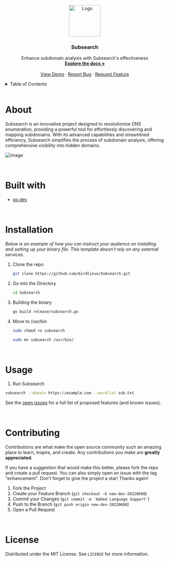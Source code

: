
<!-- PROJECT LOGO -->
<br />
<div align="center">
  <a href="https://github.com/birdlinux/Subsearch">
    <img src="https://github.com/birdlinux/Subsearch/assets/123122904/403b874b-bad0-4437-907d-06cacc83a8a1" alt="Logo" width="100" height="100">
  </a>

  <h3 align="center">Subsearch</h3>
 
  <p align="center">
    Enhance subdomain analysis with Subsearch's effectiveness
    <br />
    <a href="https://github.com/birdlinux/Subsearch"><strong>Explore the docs »</strong></a>
    <br />
    <br />
    <a href="https://github.com/birdlinux/Subsearch/">View Demo</a>
    ·
    <a href="https://github.com/birdlinux/Subsearch/issues">Report Bug</a>
    ·
    <a href="https://github.com/birdlinux/Subsearch/issues">Request Feature</a>
  </p>
</div>

<!-- TABLE OF CONTENTS -->
<details>
  <summary>Table of Contents</summary>
  <ol>
    <li>
      <a href="#about">About The Project</a>
      <ul>
        <li><a href="#builtwith">Built With</a></li>
      </ul>
    </li>
    <li>
      <a href="#installation">Getting Started</a>
      <ul>
        <li><a href="#installation">Installation</a></li>
      </ul>
    </li>
    <li><a href="#usage">Usage</a></li>
    <li><a href="#contributing">Contributing</a></li>
    <li><a href="#license">License</a></li>
  </ol>
</details>

<br />
<center> <h1 align="left" id="about">About</h1> </center>

Subsearch is an innovative project designed to revolutionize DNS enumeration, providing a powerful tool for effortlessly discovering and mapping subdomains. With its advanced capabilities and streamlined efficiency, Subsearch simplifies the process of subdomain analysis, offering comprehensive visibility into hidden domains.

![image](https://github.com/birdlinux/Subsearch/assets/123122904/d02deca4-9827-4760-8ba6-6b5d4a68c93a)



<br />
<center> <h1 align="left" id="builtwith">Built with</h1> </center>

* [go.dev](https://go.dev/)

<br />
<center> <h1 align="left" id="installation">Installation</h1> </center>

_Below is an example of how you can instruct your audience on installing and setting up your binary file. This template doesn't rely on any external services._

1. Clone the repo
   ```sh
   git clone https://github.com/birdlinux/Subsearch.git
   ```
2. Go into the Directory
   ```sh
   cd Subsearch
   ```

3. Building the binary
   ```sh
   go build release/subsearch.go
   ```
   
4. Move to /usr/bin
    ```sh
    sudo chmod +x subsearch
    ```

    ```sh
    sudo mv subsearch /usr/bin/
    ```
    
<br />
<center> <h1 align="left" id="usage">Usage</h1> </center>

1. Run Subsearch
```sh
subsearch --domain https://example.com --wordlist sub.txt
```

See the [open issues](https://github.com/birdlinux/Subsearch/issues) for a full list of proposed features (and known issues).

<br />
<center> <h1 align="left" id="contributing">Contributing</h1> </center>

Contributions are what make the open source community such an amazing place to learn, inspire, and create. Any contributions you make are **greatly appreciated**.

If you have a suggestion that would make this better, please fork the repo and create a pull request. You can also simply open an issue with the tag "enhancement".
Don't forget to give the project a star! Thanks again!

1. Fork the Project
2. Create your Feature Branch (`git checkout -b new-dev-20220608`)
3. Commit your Changes (`git commit -m 'Added Language Support'`)
4. Push to the Branch (`git push origin new-dev-20220608`)
5. Open a Pull Request


<!-- LICENSE -->
<br />
<center> <h1 align="left" id="license">License</h1> </center>

Distributed under the MIT License. See `LICENSE` for more information.
